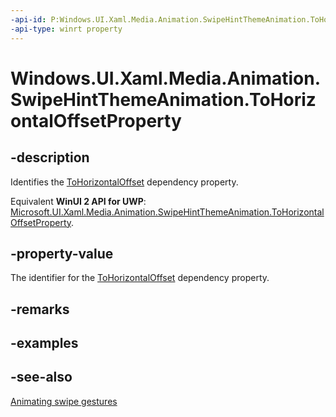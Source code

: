 ```yaml
---
-api-id: P:Windows.UI.Xaml.Media.Animation.SwipeHintThemeAnimation.ToHorizontalOffsetProperty
-api-type: winrt property
---
```


<!-- Property syntax
public Windows.UI.Xaml.DependencyProperty ToHorizontalOffsetProperty { get; }
-->

# Windows.UI.Xaml.Media.Animation.SwipeHintThemeAnimation.ToHorizontalOffsetProperty

## -description
Identifies the [ToHorizontalOffset](swipehintthemeanimation_tohorizontaloffset.md) dependency property.

Equivalent **WinUI 2 API for UWP**: [Microsoft.UI.Xaml.Media.Animation.SwipeHintThemeAnimation.ToHorizontalOffsetProperty](/windows/winui/api/microsoft.ui.xaml.media.animation.swipehintthemeanimation.tohorizontaloffsetproperty).

## -property-value
The identifier for the [ToHorizontalOffset](swipehintthemeanimation_tohorizontaloffset.md) dependency property.

## -remarks

## -examples

## -see-also
[Animating swipe gestures](/previous-versions/windows/apps/jj649435(v=win.10))
